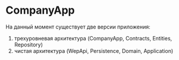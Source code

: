 # CompanyApp
На данный момент существует две версии приложения: 
1) трехуровневая архитектура (CompanyApp, Contracts, Entities, Repository)
2) чистая архитектура (WepApi, Persistence, Domain, Application)
